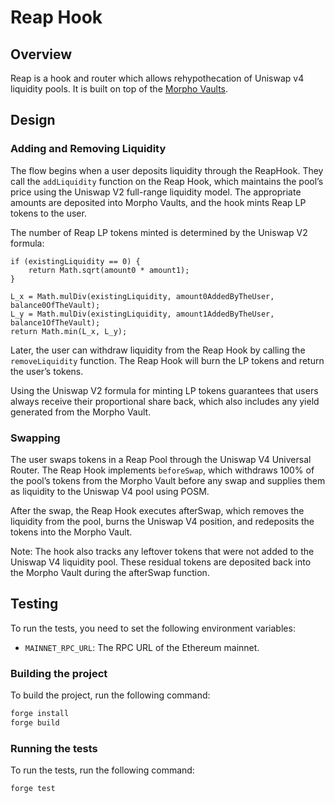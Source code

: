 # Reap Hook

## Overview

Reap is a hook and router which allows rehypothecation of Uniswap v4 liquidity pools. It is built on top of the [Morpho Vaults](https://docs.morpho.org/build/).

## Design

### Adding and Removing Liquidity

The flow begins when a user deposits liquidity through the ReapHook. They call the `addLiquidity` function on the Reap Hook, which maintains the pool’s price using the Uniswap V2 full-range liquidity model. The appropriate amounts are deposited into Morpho Vaults, and the hook mints Reap LP tokens to the user.

The number of Reap LP tokens minted is determined by the Uniswap V2 formula:

```solidity
if (existingLiquidity == 0) {
    return Math.sqrt(amount0 * amount1);
}

L_x = Math.mulDiv(existingLiquidity, amount0AddedByTheUser, balance0OfTheVault);
L_y = Math.mulDiv(existingLiquidity, amount1AddedByTheUser, balance1OfTheVault);
return Math.min(L_x, L_y);
```

Later, the user can withdraw liquidity from the Reap Hook by calling the `removeLiquidity` function. The Reap Hook will burn the LP tokens and return the user’s tokens.

Using the Uniswap V2 formula for minting LP tokens guarantees that users always receive their proportional share back, which also includes any yield generated from the Morpho Vault.

### Swapping

The user swaps tokens in a Reap Pool through the Uniswap V4 Universal Router. The Reap Hook implements `beforeSwap`, which withdraws 100% of the pool’s tokens from the Morpho Vault before any swap and supplies them as liquidity to the Uniswap V4 pool using POSM.

After the swap, the Reap Hook executes afterSwap, which removes the liquidity from the pool, burns the Uniswap V4 position, and redeposits the tokens into the Morpho Vault.

Note: The hook also tracks any leftover tokens that were not added to the Uniswap V4 liquidity pool. These residual tokens are deposited back into the Morpho Vault during the afterSwap function.

## Testing

To run the tests, you need to set the following environment variables:

- `MAINNET_RPC_URL`: The RPC URL of the Ethereum mainnet.

### Building the project

To build the project, run the following command:

```sh
forge install
forge build
```

### Running the tests

To run the tests, run the following command:

```sh
forge test
```
